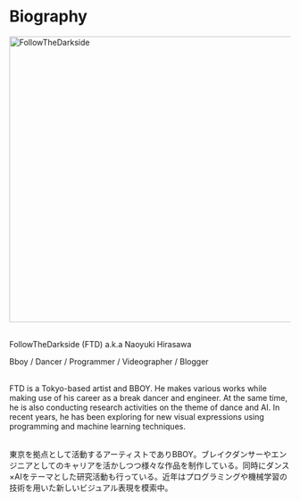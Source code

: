 # Biography
<img src="https://user-images.githubusercontent.com/9309605/116735565-abf0d400-aa29-11eb-99c9-5df04fe8c03d.jpg" width="512px" height="512px" alt="FollowTheDarkside">
<br><br>

FollowTheDarkside (FTD) a.k.a Naoyuki Hirasawa
<br>

Bboy / Dancer / Programmer / Videographer / Blogger
<br><br>

FTD is a Tokyo-based artist and BBOY. He makes various works while making use of his career as a break dancer and engineer. At the same time, he is also conducting research activities on the theme of dance and AI. In recent years, he has been exploring for new visual expressions using programming and machine learning techniques.
<br><br>

東京を拠点として活動するアーティストでありBBOY。ブレイクダンサーやエンジニアとしてのキャリアを活かしつつ様々な作品を制作している。同時にダンス×AIをテーマとした研究活動も行っている。近年はプログラミングや機械学習の技術を用いた新しいビジュアル表現を模索中。
<br>